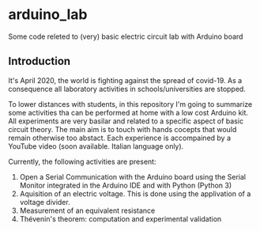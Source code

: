 # arduino_lab
Some code releted to (very) basic electric circuit lab with Arduino board

## Introduction
It's April 2020, the world is fighting against the spread of covid-19. As a consequence all laboratory activities in schools/universities are stopped.

To lower distances with students,  in this repository I'm going to summarize some activities tha can be performed at home with a low cost Arduino kit. All experiments are very basilar and related to a specific aspect of basic circuit theory. The main aim is to touch with hands cocepts that would remain otherwise too abstact. Each experience is accompained by a YouTube video (soon available. Italian language only).

Currently, the following activities are present:
1. Open a Serial Communication with the Arduino board using the Serial Monitor integrated in the Arduino IDE and with Python (Python 3)
2. Aquisition of an electric voltage. This is done using the applivation of a voltage divider.
3. Measurement of an equivalent resistance
4. Thévenin's theorem: computation and experimental validation
